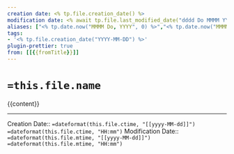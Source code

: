 ```yaml
---
creation date: <% tp.file.creation_date() %>
modification date: <% await tp.file.last_modified_date("dddd Do MMMM YYYY HH:mm:ss") %>
aliases: ["<% tp.date.now("MMMM Do, YYYY", 0) %>","<% tp.date.now("MMMM D, YYYY") %>","<% tp.date.now("MMM D, YYYY") %>","<% tp.date.now("MMM. D, YYYY") %>","<% tp.date.now("M/D/YYYY") %>","<% tp.date.now("M-D-YYYY") %>","<% tp.date.now("YYYY-MM-DD") %>","<% tp.date.now("M.D.YYYY") %>",]
tags: 
- '<% tp.file.creation_date("YYYY-MM-DD") %>'
plugin-prettier: true
from: [[{{fromTitle}}]]
---
```


# `=this.file.name`

{{content}}

---
Creation Date::  `=dateformat(this.file.ctime, "[[yyyy-MM-dd]]")` `=dateformat(this.file.ctime, "HH:mm")`
Modification Date:: `=dateformat(this.file.mtime, "[[yyyy-MM-dd]]")` `=dateformat(this.file.mtime, "HH:mm")`